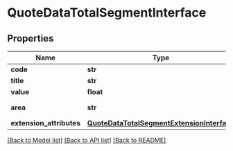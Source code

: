 # QuoteDataTotalSegmentInterface

## Properties
Name | Type | Description | Notes
------------ | ------------- | ------------- | -------------
**code** | **str** | Code | 
**title** | **str** | Total title | [optional] 
**value** | **float** | Total value | 
**area** | **str** | Display area code. | [optional] 
**extension_attributes** | [**QuoteDataTotalSegmentExtensionInterface**](QuoteDataTotalSegmentExtensionInterface.md) |  | [optional] 

[[Back to Model list]](../README.md#documentation-for-models) [[Back to API list]](../README.md#documentation-for-api-endpoints) [[Back to README]](../README.md)


